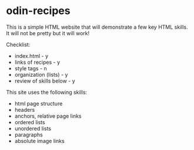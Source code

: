 # odin-recipes
This is a simple HTML website that will demonstrate a few
key HTML skills. It will not be pretty but it will work!

Checklist:
* index.html - y
* links of recipes - y
* style tags - n
* organization (lists) - y
* review of skills below - y

This site uses the following skills:
* html page structure
* headers
* anchors, relative page links
* ordered lists
* unordered lists
* paragraphs
* absolute image links